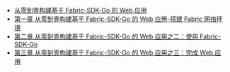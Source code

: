 +   [从零到壹构建基于 Fabric-SDK-Go 的 Web 应用](README.md)
+   [第一章 从零到壹构建基于 Fabric-SDK-Go 的 Web 应用-搭建 Fabric 网络环境](fbrc-go-web-0to1_1.md)
+   [第二章 从零到壹构建基于 Fabric-SDK-Go 的 Web 应用之二：使用 Fabric-SDK-Go](fbrc-go-web-0to1_2.md)
+   [第三章 从零到壹构建基于 Fabric-SDK-Go 的 Web 应用之三：完成 Web 应用](fbrc-go-web-0to1_3.md)